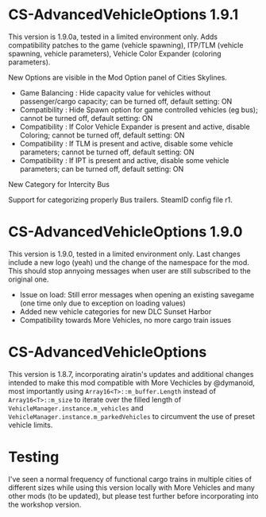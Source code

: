 # CS-AdvancedVehicleOptions 1.9.1
This version is 1.9.0a, tested in a limited environment only. Adds compatibility patches to the game (vehicle spawning), ITP/TLM (vehicle spawning, vehicle parameters), Vehicle Color Expander (coloring parameters).

New Options are visible in the Mod Option panel of Cities Skylines.
- Game Balancing : Hide capacity value for vehicles without passenger/cargo capacity; can be turned off, default setting: ON
- Compatibility : Hide Spawn option for game controlled vehicles (eg bus); cannot be turned off, default setting: ON
- Compatibility : If Color Vehicle Expander is present and active, disable Coloring; cannot be turned off, default setting: ON
- Compatibility : If TLM is present and active, disable some vehicle parameters; cannot be turned off, default setting: ON
- Compatibility : If IPT is present and active, disable some vehicle parameters; can be turned off, default setting: ON

New Category for Intercity Bus

Support for categorizing properly Bus trailers. SteamID config file r1.

# CS-AdvancedVehicleOptions 1.9.0

This version is 1.9.0, tested in a limited environment only. Last changes include a new logo (yeah) und the change of the namespace for the mod. This should stop annyoing messages when user are still subscribed to the original one. 

- Issue on load: Still error messages when opening an existing savegame (one time only due to exception on loading values)
- Added new vehicle categories for new DLC Sunset Harbor
- Compatibility towards More Vehicles, no more cargo train issues

# CS-AdvancedVehicleOptions

This version is 1.8.7, incorporating airatin's updates and additional changes intended to make this mod compatible with More Vechicles by @dymanoid, most importantly using ```Array16<T>::m_buffer.Length``` instead of ```Array16<T>::m_size``` to iterate over the filled length of ```VehicleManager.instance.m_vehicles``` and ```VehicleManager.instance.m_parkedVehicles``` to circumvent the use of preset vehicle limits.

# Testing

I've seen a normal frequency of functional cargo trains in multiple cities of different sizes while using this version locally with More Vehicles and many other mods (to be updated), but please test further before incorporating into the workshop version.
